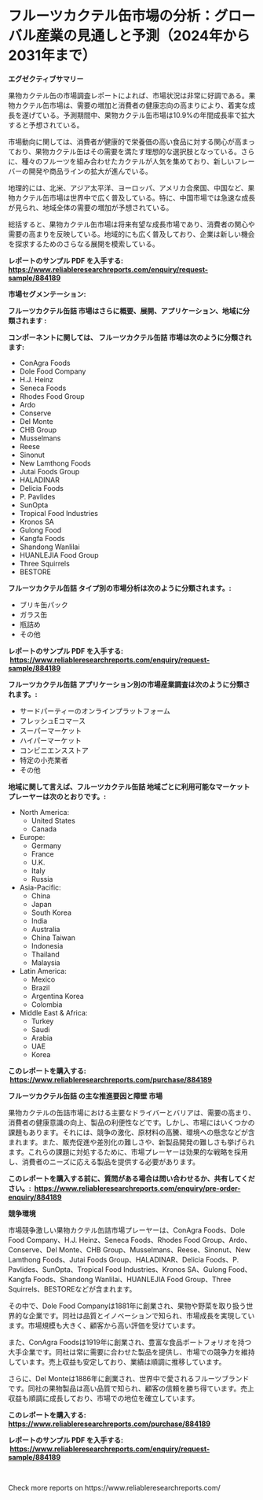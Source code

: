 <p><h1>フルーツカクテル缶市場の分析：グローバル産業の見通しと予測（2024年から2031年まで）</h1></p><p><strong>エグゼクティブサマリー</strong></p>
<p><p>果物カクテル缶の市場調査レポートによれば、市場状況は非常に好調である。果物カクテル缶市場は、需要の増加と消費者の健康志向の高まりにより、着実な成長を遂げている。予測期間中、果物カクテル缶市場は10.9%の年間成長率で拡大すると予想されている。</p><p>市場動向に関しては、消費者が健康的で栄養価の高い食品に対する関心が高まっており、果物カクテル缶はその需要を満たす理想的な選択肢となっている。さらに、種々のフルーツを組み合わせたカクテルが人気を集めており、新しいフレーバーの開発や商品ラインの拡大が進んでいる。</p><p>地理的には、北米、アジア太平洋、ヨーロッパ、アメリカ合衆国、中国など、果物カクテル缶市場は世界中で広く普及している。特に、中国市場では急速な成長が見られ、地域全体の需要の増加が予想されている。</p><p>総括すると、果物カクテル缶市場は将来有望な成長市場であり、消費者の関心や需要の高まりを反映している。地域的にも広く普及しており、企業は新しい機会を探求するためのさらなる展開を模索している。</p></p>
<p><strong>レポートのサンプル PDF を入手する: <a href="https://www.reliableresearchreports.com/enquiry/request-sample/884189">https://www.reliableresearchreports.com/enquiry/request-sample/884189</a></strong></p>
<p><strong>市場セグメンテーション:</strong></p>
<p><strong> フルーツカクテル缶詰 市場はさらに概要、展開、アプリケーション、地域に分類されます :</strong></p>
<p><strong>コンポーネントに関しては、 フルーツカクテル缶詰 市場は次のように分類されます: &nbsp;</strong></p>
<p><ul><li>ConAgra Foods</li><li>Dole Food Company</li><li>H.J. Heinz</li><li>Seneca Foods</li><li>Rhodes Food Group</li><li>Ardo</li><li>Conserve</li><li>Del Monte</li><li>CHB Group</li><li>Musselmans</li><li>Reese</li><li>Sinonut</li><li>New Lamthong Foods</li><li>Jutai Foods Group</li><li>HALADINAR</li><li>Delicia Foods</li><li>P. Pavlides</li><li>SunOpta</li><li>Tropical Food Industries</li><li>Kronos SA</li><li>Gulong Food</li><li>Kangfa Foods</li><li>Shandong Wanlilai</li><li>HUANLEJIA Food Group</li><li>Three Squirrels</li><li>BESTORE</li></ul></p>
<p><strong> フルーツカクテル缶詰 タイプ別の市場分析は次のように分類されます。:</strong></p>
<p><ul><li>ブリキ缶パック</li><li>ガラス缶</li><li>瓶詰め</li><li>その他</li></ul></p>
<p><strong>レポートのサンプル PDF を入手する: &nbsp;<a href="https://www.reliableresearchreports.com/enquiry/request-sample/884189">https://www.reliableresearchreports.com/enquiry/request-sample/884189</a></strong></p>
<p><strong> フルーツカクテル缶詰 アプリケーション別の市場産業調査は次のように分類されます。:</strong></p>
<p><ul><li>サードパーティーのオンラインプラットフォーム</li><li>フレッシュEコマース</li><li>スーパーマーケット</li><li>ハイパーマーケット</li><li>コンビニエンスストア</li><li>特定の小売業者</li><li>その他</li></ul></p>
<p><strong>地域に関して言えば、フルーツカクテル缶詰 地域ごとに利用可能なマーケットプレーヤーは次のとおりです。:</strong></p>
<p><ul>
    <li>
        North America:
        <ul>
            <li>United States</li>
            <li>Canada</li>
        </ul>
    </li>
    <li>
        Europe:
        <ul>
            <li>Germany</li>
            <li>France</li>
            <li>U.K.</li>
            <li>Italy</li>
            <li>Russia</li>
        </ul>
    </li>
    <li>
        Asia-Pacific:
        <ul>
            <li>China</li>
            <li>Japan</li>
            <li>South Korea</li>
            <li>India</li>
            <li>Australia</li>
            <li>China Taiwan</li>
            <li>Indonesia</li>
            <li>Thailand</li>
            <li>Malaysia</li>
        </ul>
    </li>
    <li>
        Latin America:
        <ul>
            <li>Mexico</li>
            <li>Brazil</li>
            <li>Argentina Korea</li>
            <li>Colombia</li>
        </ul>
    </li>
    <li>
        Middle East & Africa:
        <ul>
            <li>Turkey</li>
            <li>Saudi</li>
            <li>Arabia</li>
            <li>UAE</li>
            <li>Korea</li>
        </ul>
    </li>
    </ul></p>
<p><strong>このレポートを購入する: &nbsp;<a href="https://www.reliableresearchreports.com/purchase/884189">https://www.reliableresearchreports.com/purchase/884189</a></strong></p>
<p><strong>フルーツカクテル缶詰 の主な推進要因と障壁 市場</strong></p>
<p><p>果物カクテルの缶詰市場における主要なドライバーとバリアは、需要の高まり、消費者の健康意識の向上、製品の利便性などです。しかし、市場にはいくつかの課題もあります。それには、競争の激化、原材料の高騰、環境への懸念などが含まれます。また、販売促進や差別化の難しさや、新製品開発の難しさも挙げられます。これらの課題に対処するために、市場プレーヤーは効果的な戦略を採用し、消費者のニーズに応える製品を提供する必要があります。</p></p>
<p><strong>このレポートを購入する前に、質問がある場合は問い合わせるか、共有してください。:&nbsp; <a href="https://www.reliableresearchreports.com/enquiry/pre-order-enquiry/884189">https://www.reliableresearchreports.com/enquiry/pre-order-enquiry/884189</a></strong></p>
<p><strong>競争環境</strong></p>
<p><p>市場競争激しい果物カクテル缶詰市場プレーヤーは、ConAgra Foods、Dole Food Company、H.J. Heinz、Seneca Foods、Rhodes Food Group、Ardo、Conserve、Del Monte、CHB Group、Musselmans、Reese、Sinonut、New Lamthong Foods、Jutai Foods Group、HALADINAR、Delicia Foods、P. Pavlides、SunOpta、Tropical Food Industries、Kronos SA、Gulong Food、Kangfa Foods、Shandong Wanlilai、HUANLEJIA Food Group、Three Squirrels、BESTOREなどが含まれます。</p><p>その中で、Dole Food Companyは1881年に創業され、果物や野菜を取り扱う世界的な企業です。同社は品質とイノベーションで知られ、市場成長を実現しています。市場規模も大きく、顧客から高い評価を受けています。</p><p>また、ConAgra Foodsは1919年に創業され、豊富な食品ポートフォリオを持つ大手企業です。同社は常に需要に合わせた製品を提供し、市場での競争力を維持しています。売上収益も安定しており、業績は順調に推移しています。</p><p>さらに、Del Monteは1886年に創業され、世界中で愛されるフルーツブランドです。同社の果物製品は高い品質で知られ、顧客の信頼を勝ち得ています。売上収益も順調に成長しており、市場での地位を確立しています。</p></p>
<p><strong>このレポートを購入する: &nbsp; <a href="https://www.reliableresearchreports.com/purchase/884189">https://www.reliableresearchreports.com/purchase/884189</a></strong></p>
<p><strong>レポートのサンプル PDF を入手する: &nbsp;<a href="https://www.reliableresearchreports.com/enquiry/request-sample/884189">https://www.reliableresearchreports.com/enquiry/request-sample/884189</a></strong><strong></strong></p>
<p>&nbsp;</p>
<p>Check more reports on https://www.reliableresearchreports.com/</p>